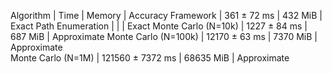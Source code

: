 Algorithm              | Time             | Memory     | Accuracy
Framework              | 361 ± 72 ms      | 432 MiB    | Exact
Path Enumeration       |                  |            | Exact
Monte Carlo (N=10k)    | 1227 ± 84 ms     | 687  MiB   | Approximate
Monte Carlo (N=100k)   | 12170 ± 63 ms    | 7370 MiB   | Approximate  
Monte Carlo (N=1M)     | 121560 ± 7372 ms | 68635  MiB | Approximate